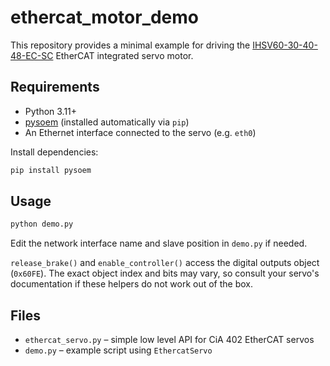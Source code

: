 # ethercat_motor_demo

This repository provides a minimal example for driving the
[IHSV60-30-40-48-EC-SC](https://www.alibaba.com/product-detail/IHSV60-30-40-48-EC-SC_1601039441757.html)
EtherCAT integrated servo motor.

## Requirements

- Python 3.11+
- [pysoem](https://github.com/bnjmnp/pysoem) (installed automatically via `pip`)
- An Ethernet interface connected to the servo (e.g. `eth0`)

Install dependencies:

```bash
pip install pysoem
```

## Usage


```bash
python demo.py
```

Edit the network interface name and slave position in `demo.py` if needed.

`release_brake()` and `enable_controller()` access the digital outputs object
(`0x60FE`). The exact object index and bits may vary, so consult your servo's
documentation if these helpers do not work out of the box.

## Files

- `ethercat_servo.py` – simple low level API for CiA&nbsp;402 EtherCAT servos
- `demo.py` – example script using `EthercatServo`
